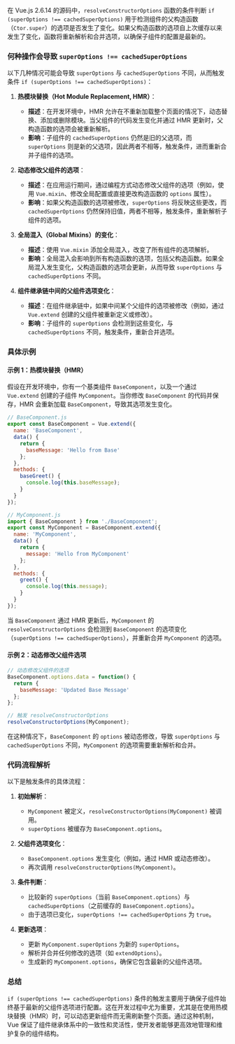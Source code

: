 在 Vue.js 2.6.14 的源码中，`resolveConstructorOptions` 函数的条件判断 `if (superOptions !== cachedSuperOptions)` 用于检测组件的父构造函数（`Ctor.super`）的选项是否发生了变化。如果父构造函数的选项自上次缓存以来发生了变化，函数将重新解析和合并选项，以确保子组件的配置是最新的。

### 何种操作会导致 `superOptions !== cachedSuperOptions`

以下几种情况可能会导致 `superOptions` 与 `cachedSuperOptions` 不同，从而触发条件 `if (superOptions !== cachedSuperOptions)`：

1. **热模块替换（Hot Module Replacement, HMR）**：
   - **描述**：在开发环境中，HMR 允许在不重新加载整个页面的情况下，动态替换、添加或删除模块。当父组件的代码发生变化并通过 HMR 更新时，父构造函数的选项会被重新解析。
   - **影响**：子组件的 `cachedSuperOptions` 仍然是旧的父选项，而 `superOptions` 则是新的父选项，因此两者不相等，触发条件，进而重新合并子组件的选项。

2. **动态修改父组件的选项**：
   - **描述**：在应用运行期间，通过编程方式动态修改父组件的选项（例如，使用 `Vue.mixin`、修改全局配置或直接更改构造函数的 `options` 属性）。
   - **影响**：如果父构造函数的选项被修改，`superOptions` 将反映这些更改，而 `cachedSuperOptions` 仍然保持旧值，两者不相等，触发条件，重新解析子组件的选项。

3. **全局混入（Global Mixins）的变化**：
   - **描述**：使用 `Vue.mixin` 添加全局混入，改变了所有组件的选项解析。
   - **影响**：全局混入会影响到所有构造函数的选项，包括父构造函数。如果全局混入发生变化，父构造函数的选项会更新，从而导致 `superOptions` 与 `cachedSuperOptions` 不同。

4. **组件继承链中间的父组件选项变化**：
   - **描述**：在组件继承链中，如果中间某个父组件的选项被修改（例如，通过 `Vue.extend` 创建的父组件被重新定义或修改）。
   - **影响**：子组件的 `superOptions` 会检测到这些变化，与 `cachedSuperOptions` 不同，触发条件，重新合并选项。

### 具体示例

#### 示例 1：热模块替换（HMR）

假设在开发环境中，你有一个基类组件 `BaseComponent`，以及一个通过 `Vue.extend` 创建的子组件 `MyComponent`。当你修改 `BaseComponent` 的代码并保存，HMR 会重新加载 `BaseComponent`，导致其选项发生变化。

```javascript
// BaseComponent.js
export const BaseComponent = Vue.extend({
  name: 'BaseComponent',
  data() {
    return {
      baseMessage: 'Hello from Base'
    };
  },
  methods: {
    baseGreet() {
      console.log(this.baseMessage);
    }
  }
});

// MyComponent.js
import { BaseComponent } from './BaseComponent';
export const MyComponent = BaseComponent.extend({
  name: 'MyComponent',
  data() {
    return {
      message: 'Hello from MyComponent'
    };
  },
  methods: {
    greet() {
      console.log(this.message);
    }
  }
});
```

当 `BaseComponent` 通过 HMR 更新后，`MyComponent` 的 `resolveConstructorOptions` 会检测到 `BaseComponent` 的选项变化（`superOptions !== cachedSuperOptions`），并重新合并 `MyComponent` 的选项。

#### 示例 2：动态修改父组件选项

```javascript
// 动态修改父组件的选项
BaseComponent.options.data = function() {
  return {
    baseMessage: 'Updated Base Message'
  };
};

// 触发 resolveConstructorOptions
resolveConstructorOptions(MyComponent);
```

在这种情况下，`BaseComponent` 的 `options` 被动态修改，导致 `superOptions` 与 `cachedSuperOptions` 不同，`MyComponent` 的选项需要重新解析和合并。

### 代码流程解析

以下是触发条件的具体流程：

1. **初始解析**：
   - `MyComponent` 被定义，`resolveConstructorOptions(MyComponent)` 被调用。
   - `superOptions` 被缓存为 `BaseComponent.options`。

2. **父组件选项变化**：
   - `BaseComponent.options` 发生变化（例如，通过 HMR 或动态修改）。
   - 再次调用 `resolveConstructorOptions(MyComponent)`。

3. **条件判断**：
   - 比较新的 `superOptions`（当前 `BaseComponent.options`）与 `cachedSuperOptions`（之前缓存的 `BaseComponent.options`）。
   - 由于选项已变化，`superOptions !== cachedSuperOptions` 为 `true`。

4. **更新选项**：
   - 更新 `MyComponent.superOptions` 为新的 `superOptions`。
   - 解析并合并任何修改的选项（如 `extendOptions`）。
   - 生成新的 `MyComponent.options`，确保它包含最新的父组件选项。

### 总结

`if (superOptions !== cachedSuperOptions)` 条件的触发主要用于确保子组件始终基于最新的父组件选项进行配置。这在开发过程中尤为重要，尤其是在使用热模块替换（HMR）时，可以动态更新组件而无需刷新整个页面。通过这种机制，Vue 保证了组件继承体系中的一致性和灵活性，使开发者能够更高效地管理和维护复杂的组件结构。